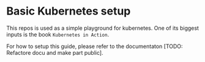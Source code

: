 # Basic Kubernetes setup

This repos is used as a simple playground for kubernetes. One of its biggest
inputs is the book `Kubernetes in Action`.

For how to setup this guide, please refer to the documentaton [TODO: Refactore
docu and make part public].
